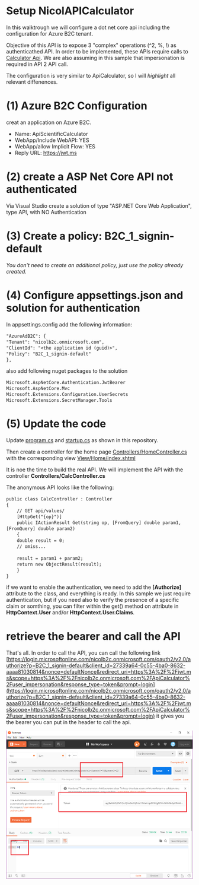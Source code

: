 # Setup NicolAPICalculator

In this walktrough we will configure a dot net core api including the configuration for Azure B2C tenant.

Objective of this API is to expose 3 "complex" operations (^2, %, !) as authenticathed API. In order to be implemented, these APIs require calls to [Calculator Api](setup-apicalculator.md). We are also assuming in this sample that impersonation is required in API 2 API call.

The configuration is very similar to ApiCalculator, so I will *highlight* all relevant diffenences.

# (1) Azure B2C Configuration
creat an application on Azure B2C.

* Name: ApiScientificCalculator
* WebApp/Include WebAPI: YES
* WebApp/allow Implicit Flow: YES
* Reply URL: https://jwt.ms 
  
# (2) create a ASP Net Core API not authenticated
Via Visual Studio create a solution of type "ASP.NET Core Web Application", type API, with NO Authentication

# (3) Create a policy: B2C\_1\_signin-default
*You don't need to create an additional policy, just use the policy already created.*

# (4) Configure appsettings.json and solution for authentication

In appsettings.config add the following information:

	"AzureAdB2C": {
	"Tenant": "nicolb2c.onmicrosoft.com",
	"ClientId": "<the application id (guid)>",
	"Policy": "B2C_1_signin-default"
	},

also add following nuget packages to the solution

	Microsoft.AspNetCore.Authentication.JwtBearer
	Microsoft.AspNetCore.Mvc
	Microsoft.Extensions.Configuration.UserSecrets
	Microsoft.Extensions.SecretManager.Tools

# (5) Update the code 

Update [program.cs](nicold.playground/nicold.APICalculator/program.cs) and [startup.cs](nicold.playground/nicold.APICalculator/startup.cs) as shown in this repository. 

Then create a controller for the home page [Controllers/HomeController.cs](nicold.playground/nicold.APICalculator/Controllers/HomeController.cs) with the corresponding view [View/Home/index.shtml](nicold.playground/nicold.APICalculator/View/Home/index.shtml)

It is noe the time to build the real API. We will implement the API with the controller **Controllers/CalcController.cs**

The anonymous API looks like the following:

	public class CalcController : Controller
	{
		// GET api/values/
		[HttpGet("{op}")]
		public IActionResult Get(string op, [FromQuery] double param1, [FromQuery] double param2)
		{
		double result = 0;
		// omiss...

		result = param1 + param2;
		return new ObjectResult(result);
		}
	}

if we want to enable the authentication, we need to add the **\[Authorize\]** attribute to the class, and everything is ready. In this sample we just require authentication, but if you need also to verify the presence of a specific claim or somthing, you can filter within the get() method on attribute in **HttpContext.User** and/or **HttpContext.User.Claims**.

# retrieve the bearer and call the API
That's all. In order to call the API, you can call the following link [https://login.microsoftonline.com/nicolb2c.onmicrosoft.com/oauth2/v2.0/authorize?p=B2C_1_signin-default&client_id=27339a64-0c55-4ba0-8632-aaaa81030814&nonce=defaultNonce&redirect_uri=https%3A%2F%2Fjwt.ms&scope=https%3A%2F%2Fnicolb2c.onmicrosoft.com%2FApiCalculator%2Fuser_impersonation&response_type=token&prompt=login](https://login.microsoftonline.com/nicolb2c.onmicrosoft.com/oauth2/v2.0/authorize?p=B2C_1_signin-default&client_id=27339a64-0c55-4ba0-8632-aaaa81030814&nonce=defaultNonce&redirect_uri=https%3A%2F%2Fjwt.ms&scope=https%3A%2F%2Fnicolb2c.onmicrosoft.com%2FApiCalculator%2Fuser_impersonation&response_type=token&prompt=login) it gives you the bearer you can put in the header to call the api.

![call api with postman](assets/img05.png)

